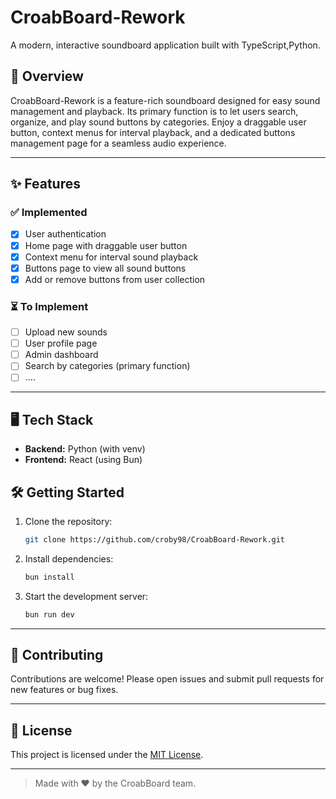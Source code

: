 # CroabBoard-Rework

A modern, interactive soundboard application built with TypeScript,Python.

## 🚀 Overview
CroabBoard-Rework is a feature-rich soundboard designed for easy sound management and playback. Its primary function is to let users search, organize, and play sound buttons by categories. Enjoy a draggable user button, context menus for interval playback, and a dedicated buttons management page for a seamless audio experience.

---

## ✨ Features

### ✅ Implemented

- [x] User authentication
- [x] Home page with draggable user button
- [x] Context menu for interval sound playback
- [x] Buttons page to view all sound buttons
- [x] Add or remove buttons from user collection

### ⏳ To Implement

- [ ] Upload new sounds
- [ ] User profile page
- [ ] Admin dashboard
- [ ] Search by categories (primary function)
- [ ] ....
---

## 🖥️ Tech Stack

- **Backend:** Python (with venv)
- **Frontend:** React (using Bun)

## 🛠️ Getting Started

1. Clone the repository:
     ```bash
     git clone https://github.com/croby98/CroabBoard-Rework.git
     ```
2. Install dependencies:
     ```bash
     bun install
     ```
3. Start the development server:
     ```bash
     bun run dev
     ```

---

## 🤝 Contributing

Contributions are welcome! Please open issues and submit pull requests for new features or bug fixes.

---

## 📄 License

This project is licensed under the [MIT License](LICENSE).

---

> Made with ❤️ by the CroabBoard team.
